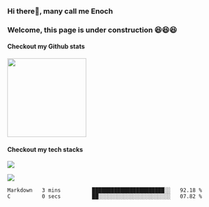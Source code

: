 ### Hi there👋, many call me Enoch
### Welcome, this page is under construction 😆😆😆


<!--END_SECTION:waka-->
#### Checkout my Github stats
<img height="180em" src="https://github-readme-stats.vercel.app/api?username=aearns&show_icons=true&hide_border=true&&count_private=true&include_all_commits=true" />

#### Checkout my tech stacks
<img align="center" src="https://github-readme-stats.vercel.app/api/top-langs/?username=aearns&theme=<THEME_NAME>" />

![](https://img.shields.io/badge/Code-C-informational?style=flat&logo=<C>&logoColor=white&color=2bbc8a)

<!--START_SECTION:waka-->

```text
Markdown   3 mins          ███████████████████████░░   92.18 %
C          0 secs          ██░░░░░░░░░░░░░░░░░░░░░░░   07.82 %
```

<!--
**aearns/aearns** is a ✨ _special_ ✨ repository because its `README.md` (this file) appears on your GitHub profile.

Here are some ideas to get you started:

- 🔭 I’m currently working on ...
- 🌱 I’m currently learning ...
- 👯 I’m looking to collaborate on ...
- 🤔 I’m looking for help with ...
- 💬 Ask me about ...
- 📫 How to reach me: ...
- 😄 Pronouns: ...
- ⚡ Fun fact: ...
-->
